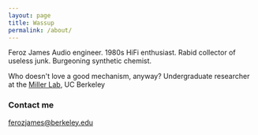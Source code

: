 ```yaml
---
layout: page
title: Wassup
permalink: /about/
---
```

Feroz James
Audio engineer. 1980s HiFi enthusiast. Rabid collector of useless junk. Burgeoning synthetic chemist. 

Who doesn't love a good mechanism, anyway? Undergraduate researcher at the [Miller Lab](http://millerchembio.com), UC Berkeley

### Contact me

[ferozjames@berkeley.edu](mailto:email@domain.com)